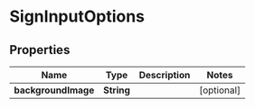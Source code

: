 

# SignInputOptions


## Properties

Name | Type | Description | Notes
------------ | ------------- | ------------- | -------------
**backgroundImage** | **String** |  |  [optional]



